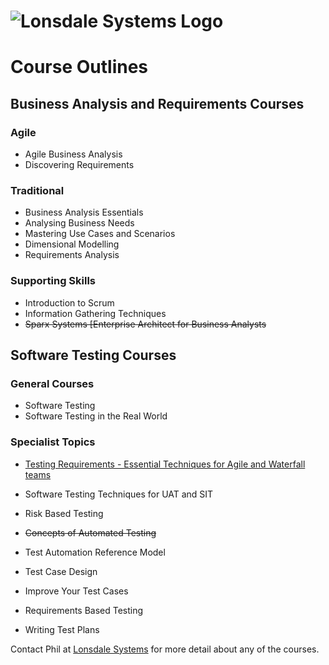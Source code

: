 # ![Lonsdale Systems Logo](http://lonsdalesystems.com/site/img/logo.gif)

# Course Outlines

## Business Analysis and Requirements Courses

### Agile

- Agile Business Analysis
- Discovering Requirements

### Traditional

- Business Analysis Essentials
- Analysing Business Needs
- Mastering Use Cases and Scenarios
- Dimensional Modelling
- Requirements Analysis

### Supporting Skills

- Introduction to Scrum
- Information Gathering Techniques
- ~~Sparx Systems [Enterprise Architect for Business Analysts~~

## Software Testing Courses 

### General Courses

- Software Testing
- Software Testing in the Real World

### Specialist Topics
- [Testing Requirements - Essential Techniques for Agile and Waterfall teams](Testing%20Requirements)

- Software Testing Techniques for UAT and SIT
- Risk Based Testing
- ~~Concepts of Automated Testing~~
- Test Automation Reference Model
- Test Case Design
- Improve Your Test Cases
- Requirements Based Testing
- Writing Test Plans

Contact Phil at [Lonsdale Systems](mailto:phil@lonsdalesystems.com) for more detail about any of the courses.
